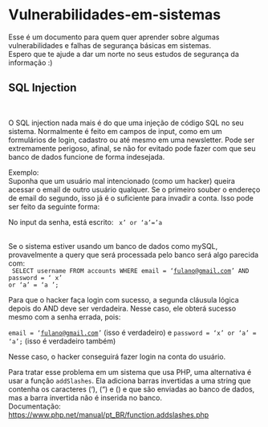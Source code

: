 # Vulnerabilidades-em-sistemas
Esse é um documento para quem quer aprender sobre algumas vulnerabilidades e falhas de segurança básicas em sistemas.
<br> Espero que te ajude a dar um norte no seus estudos de segurança da informação :)

<h2>SQL Injection</h2>
<br><p> O SQL injection nada mais é do que uma injeção de código SQL no seu sistema. Normalmente é feito em campos de input, como em um formulários de login, cadastro ou até mesmo em uma newsletter. Pode ser extremamente perigoso, afinal, se não for evitado pode fazer com que seu banco de dados funcione de forma indesejada.<p>

Exemplo:<br>
Suponha que um usuário mal intencionado (como um hacker) queira acessar o email de outro usuário qualquer. Se o primeiro souber o endereço de email do segundo, isso já é o suficiente para invadir a conta. Isso pode ser feito da seguinte forma: <br>

No input da senha, está escrito: 
<code>
x’ or ‘a’=’a  
</code>
<br>
Se o sistema estiver usando um banco de dados como mySQL, provavelmente a query que será processada pelo banco será algo parecida com:<br>
<code>
SELECT username FROM accounts WHERE email = ‘fulano@gmail.com’ AND password = ‘ x’ or ‘a’ = ‘a  ’;
</code>

<p>Para que o hacker faça login com sucesso, a segunda cláusula lógica depois do AND deve ser verdadeira. Nesse caso, ele obterá sucesso mesmo com a senha errada, pois:</p>

<code>email = ‘fulano@gmail.com’</code> (isso é verdadeiro) e <code>password = ‘x’ or ‘a’ = ‘a’;</code> (isso é verdadeiro também)<br>

Nesse caso, o hacker conseguirá fazer login na conta do usuário.<br>

Para tratar esse problema em um sistema que usa PHP, uma alternativa é usar a função <code>addSlashes</code>. Ela adiciona barras invertidas a uma string que contenha os caracteres (‘), (“) e (\)  e que são enviadas ao banco de dados, mas a barra invertida não é inserida no banco. <br>
Documentação: https://www.php.net/manual/pt_BR/function.addslashes.php
